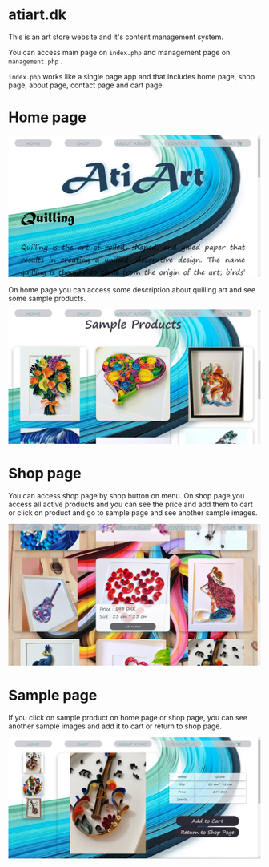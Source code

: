 # atiart.dk
This is an art store website and it's content management system.

You can access main page on `index.php` and management page on `management.php` .

`index.php` works like a single page app and that includes home page, shop page, about page, contact page and cart page.

# Home page

<img src="pictures/1.jpg" />

On home page you can access some description about quilling art and see some sample products.

<img src="pictures/2.jpg" />

# Shop page

You can access shop page by shop button on menu. On shop page you access all active products
and you can see the price and add them to cart or click on product and go to sample page and see another sample images.

<img src="pictures/3.jpg" />

# Sample page

If you click on sample product on home page or shop page, you can see another sample images and add it to cart or return to shop page.

<img src="pictures/5.jpg" />
